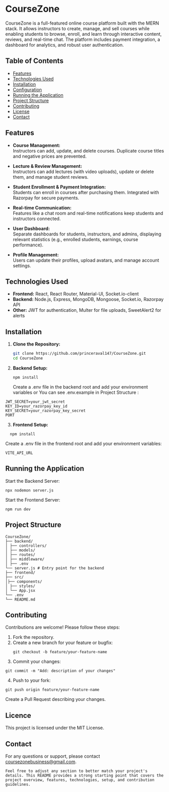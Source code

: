 # CourseZone

CourseZone is a full-featured online course platform built with the MERN stack. It allows instructors to create, manage, and sell courses while enabling students to browse, enroll, and learn through interactive content, reviews, and real-time chat. The platform includes payment integration, a dashboard for analytics, and robust user authentication.

## Table of Contents

- [Features](#features)
- [Technologies Used](#technologies-used)
- [Installation](#installation)
- [Configuration](#configuration)
- [Running the Application](#running-the-application)
- [Project Structure](#project-structure)
- [Contributing](#contributing)
- [License](#license)
- [Contact](#contact)

## Features

- **Course Management:**  
  Instructors can add, update, and delete courses. Duplicate course titles and negative prices are prevented.
- **Lecture & Review Management:**  
  Instructors can add lectures (with video uploads), update or delete them, and manage student reviews.

- **Student Enrollment & Payment Integration:**  
  Students can enroll in courses after purchasing them. Integrated with Razorpay for secure payments.

- **Real-time Communication:**  
  Features like a chat room and real-time notifications keep students and instructors connected.

- **User Dashboard:**  
  Separate dashboards for students, instructors, and admins, displaying relevant statistics (e.g., enrolled students, earnings, course performance).

- **Profile Management:**  
  Users can update their profiles, upload avatars, and manage account settings.

## Technologies Used

- **Frontend:** React, React Router, Material-UI, Socket.io-client
- **Backend:** Node.js, Express, MongoDB, Mongoose, Socket.io, Razorpay API
- **Other:** JWT for authentication, Multer for file uploads, SweetAlert2 for alerts

## Installation

1. **Clone the Repository:**

   ```bash
   git clone https://github.com/princeraval147/CourseZone.git
   cd CourseZone
   ```

2. **Backend Setup:**

   ```
   npm install
   ```

   Create a .env file in the backend root and add your environment variables
   or
   You can see .env.example in Project Structure :

```MONGO_URI=your_mongodb_connection_string
JWT_SECRET=your_jwt_secret
KEY_ID=your_razorpay_key_id
KEY_SECRET=your_razorpay_key_secret
PORT
```

3. **Frontend Setup:**

```
  npm install
```

Create a .env file in the frontend root and add your environment variables:

```
VITE_API_URL
```

## Running the Application

Start the Backend Server:

```
npx nodemon server.js
```

Start the Frontend Server:

```
npm run dev
```

## Project Structure

```
CourseZone/
├── backend/
│ ├── controllers/
│ ├── models/
│ ├── routes/
│ ├── middleware/
│ ├── .env
└── server.js # Entry point for the backend
├── frontend/
├── src/
│├── components/
│ ├── styles/
│ └── App.jsx
└── .env
└── README.md
```

## Contributing

Contributions are welcome! Please follow these steps:

1. Fork the repository.
2. Create a new branch for your feature or bugfix:
   ```
   git checkout -b feature/your-feature-name
   ```
3. Commit your changes:

```
git commit -m "Add: description of your changes"
```

4. Push to your fork:

```
git push origin feature/your-feature-name
```

Create a Pull Request describing your changes.

## Licence

This project is licensed under the MIT License.

## Contact

For any questions or support, please contact coursezonebusiness@gmail.com.

```
Feel free to adjust any section to better match your project's details. This README provides a strong starting point that covers the project overview, features, technologies, setup, and contribution guidelines.
```
